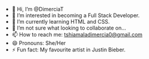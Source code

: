 - 👋 Hi, I’m @DimerciaT
- 👀 I’m interested in becoming a Full Stack Developer.
- 🌱 I’m currently learning HTML and CSS.
- 💞️ I’m not sure what looking to collaborate on...
- 📫 How to reach me: tshiamaladimercia0@gmail.com 
- 😄 Pronouns: She/Her
- ⚡ Fun fact: My favourite artist in Justin Bieber.

<!---
DimerciaT/DimerciaT is a ✨ special ✨ repository because its `README.md` (this file) appears on your GitHub profile.
You can click the Preview link to take a look at your changes.
--->
